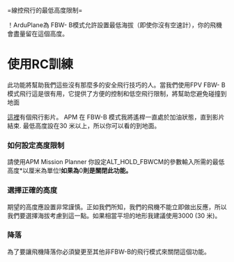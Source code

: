 ﻿=線控飛行的最低高度限制=

！ArduPlane為 FBW- B模式允許設置最低海拔（即使你沒有空速計），你的飛機會盡量留在這個高度。

# 使用RC訓練 #
此功能將幫助我們這些沒有那麼多的安全飛行技巧的人。當我們使用FPV FBW- B模式飛行這是很有用，它提供了方便的控制和低空飛行限制，將幫助您避免碰撞到地面

[這裡](http://youtu.be/9wysVRrOmcQ)有個飛行影片。 APM 在 FBW-B 模式我將遙桿一直處於加油狀態，直到影片結束. 最低高度設在30 米以上，所以你可以看的到地面。

### 如何設定高度限制 ###
請使用APM Mission Planner 你設定ALT\_HOLD\_FBWCM的參數輸入所需的最低高度\*以厘米為單位!**如果為**0**則是關閉此功能。**

### 選擇正確的高度 ###
期望的高度應設置非常謹慎。正如我們所知，我們的飛機不能立即做出反應，所以我們要選擇海拔考慮到這一點。如果相當平坦的地形我建議使用3000 (30 米)。

### 降落 ###
為了要讓飛機降落你必須變更至其他非FBW-B的飛行模式來關閉這個功能。